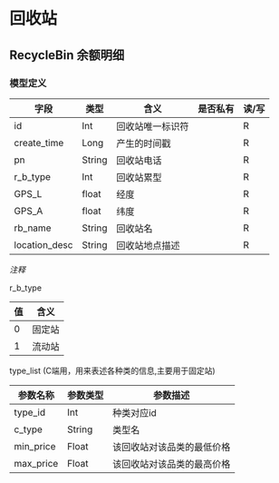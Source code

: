 #  回收站

## RecycleBin 余额明细

### 模型定义

| 字段          | 类型   | 含义           | 是否私有 | 读/写 |
| ------------- | ------ | -------------- | -------- | ----- |
| id            | Int    | 回收站唯一标识符 |          | R     |
| create_time   |Long    | 产生的时间戳   |          | R      |
| pn            | String  | 回收站电话   |           | R     |
| r_b_type       | Int   | 回收站累型      |         | R         |
| GPS_L         | float  |  经度        |       | R     |
| GPS_A           | float  | 纬度         |        | R   |
| rb_name         | String |  回收站名         |        | R   |
| location_desc | String    | 回收站地点描述 | | R |

*注释*

r_b_type

| 值 | 含义|
|----|----|
| 0  | 固定站 |
| 1  |流动站|

type_list  (C端用，用来表述各种类的信息,主要用于固定站)

参数名称					|参数类型					|参数描述
------------------------|-----------------------|-------------------
type_id                 |  Int                  | 种类对应id
c_type             	    |   String              | 类型名
min_price                | Float                  | 该回收站对该品类的最低价格
max_price               | Float                 | 该回收站对该品类的最高价格
